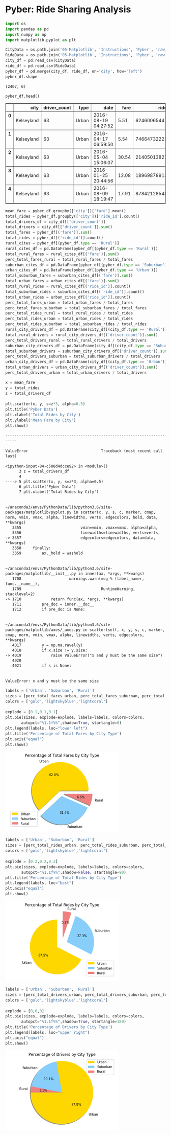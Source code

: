 
# Pyber: Ride Sharing Analysis


```python
import os
import pandas as pd
import numpy as np
import matplotlib.pyplot as plt
```


```python
CityData = os.path.join('05-Matplotlib', 'Instructions', 'Pyber', 'raw_data','city_data.csv')
RideData = os.path.join('05-Matplotlib', 'Instructions', 'Pyber', 'raw_data','ride_data.csv')
city_df = pd.read_csv(CityData)
ride_df = pd.read_csv(RideData)
pyber_df = pd.merge(city_df, ride_df, on='city', how='left')
pyber_df.shape
```




    (2407, 6)




```python
pyber_df.head()
```




<div>
<style>
    .dataframe thead tr:only-child th {
        text-align: right;
    }

    .dataframe thead th {
        text-align: left;
    }

    .dataframe tbody tr th {
        vertical-align: top;
    }
</style>
<table border="1" class="dataframe">
  <thead>
    <tr style="text-align: right;">
      <th></th>
      <th>city</th>
      <th>driver_count</th>
      <th>type</th>
      <th>date</th>
      <th>fare</th>
      <th>ride_id</th>
    </tr>
  </thead>
  <tbody>
    <tr>
      <th>0</th>
      <td>Kelseyland</td>
      <td>63</td>
      <td>Urban</td>
      <td>2016-08-19 04:27:52</td>
      <td>5.51</td>
      <td>6246006544795</td>
    </tr>
    <tr>
      <th>1</th>
      <td>Kelseyland</td>
      <td>63</td>
      <td>Urban</td>
      <td>2016-04-17 06:59:50</td>
      <td>5.54</td>
      <td>7466473222333</td>
    </tr>
    <tr>
      <th>2</th>
      <td>Kelseyland</td>
      <td>63</td>
      <td>Urban</td>
      <td>2016-05-04 15:06:07</td>
      <td>30.54</td>
      <td>2140501382736</td>
    </tr>
    <tr>
      <th>3</th>
      <td>Kelseyland</td>
      <td>63</td>
      <td>Urban</td>
      <td>2016-01-25 20:44:56</td>
      <td>12.08</td>
      <td>1896987891309</td>
    </tr>
    <tr>
      <th>4</th>
      <td>Kelseyland</td>
      <td>63</td>
      <td>Urban</td>
      <td>2016-08-09 18:19:47</td>
      <td>17.91</td>
      <td>8784212854829</td>
    </tr>
  </tbody>
</table>
</div>




```python
mean_fare = pyber_df.groupby(['city'])['fare'].mean()
total_rides = pyber_df.groupby(['city'])['ride_id'].count()
total_drivers_df = city_df[['driver_count']]
total_drivers = city_df[['driver_count']].sum()
total_fares = pyber_df[('fare')].sum()
total_rides = pyber_df[('ride_id')].count()
rural_cites = pyber_df[(pyber_df.type == 'Rural')]
rural_cites_df = pd.DataFrame(pyber_df[(pyber_df.type == 'Rural')])
total_rural_fares = rural_cites_df[('fare')].sum()
perc_total_fares_rural = total_rural_fares / total_fares
suburban_cites_df = pd.DataFrame(pyber_df[(pyber_df.type == 'Suburban')])
urban_cites_df = pd.DataFrame(pyber_df[(pyber_df.type == 'Urban')])
total_suburban_fares = suburban_cites_df[('fare')].sum()
total_urban_fares = urban_cites_df[('fare')].sum()
total_rural_rides = rural_cites_df[('ride_id')].count()
total_suburban_rides = suburban_cites_df[('ride_id')].count()
total_urban_rides = urban_cites_df[('ride_id')].count()
perc_total_fares_urban = total_urban_fares / total_fares
perc_total_fares_suburban = total_suburban_fares / total_fares
perc_total_rides_rural = total_rural_rides / total_rides
perc_total_rides_urban = total_urban_rides / total_rides
perc_total_rides_suburban = total_suburban_rides / total_rides
rural_city_drivers_df = pd.DataFrame(city_df[(city_df.type == 'Rural')])
total_rural_drivers = rural_city_drivers_df[('driver_count')].sum()
perc_total_drivers_rural = total_rural_drivers / total_drivers
suburban_city_drivers_df = pd.DataFrame(city_df[(city_df.type == 'Suburban')])
total_suburban_drivers = suburban_city_drivers_df[('driver_count')].sum()
perc_total_drivers_suburban = total_suburban_drivers / total_drivers
urban_city_drivers_df = pd.DataFrame(city_df[(city_df.type == 'Urban')])
total_urban_drivers = urban_city_drivers_df[('driver_count')].sum()
perc_total_drivers_urban = total_urban_drivers / total_drivers
```


```python
x = mean_fare
y = total_rides
z = total_drivers_df
 
plt.scatter(x, y, s=z*3, alpha=0.5)
plt.title('Pyber Data')
plt.xlabel('Total Rides by City')
plt.ylabel('Mean Fare by City')
plt.show()
```


    ---------------------------------------------------------------------------

    ValueError                                Traceback (most recent call last)

    <ipython-input-84-c508d4dcce92> in <module>()
          3 z = total_drivers_df
          4 
    ----> 5 plt.scatter(x, y, s=z*3, alpha=0.5)
          6 plt.title('Pyber Data')
          7 plt.xlabel('Total Rides by City')


    ~/anaconda3/envs/PythonData/lib/python3.6/site-packages/matplotlib/pyplot.py in scatter(x, y, s, c, marker, cmap, norm, vmin, vmax, alpha, linewidths, verts, edgecolors, hold, data, **kwargs)
       3355                          vmin=vmin, vmax=vmax, alpha=alpha,
       3356                          linewidths=linewidths, verts=verts,
    -> 3357                          edgecolors=edgecolors, data=data, **kwargs)
       3358     finally:
       3359         ax._hold = washold


    ~/anaconda3/envs/PythonData/lib/python3.6/site-packages/matplotlib/__init__.py in inner(ax, *args, **kwargs)
       1708                     warnings.warn(msg % (label_namer, func.__name__),
       1709                                   RuntimeWarning, stacklevel=2)
    -> 1710             return func(ax, *args, **kwargs)
       1711         pre_doc = inner.__doc__
       1712         if pre_doc is None:


    ~/anaconda3/envs/PythonData/lib/python3.6/site-packages/matplotlib/axes/_axes.py in scatter(self, x, y, s, c, marker, cmap, norm, vmin, vmax, alpha, linewidths, verts, edgecolors, **kwargs)
       4017         y = np.ma.ravel(y)
       4018         if x.size != y.size:
    -> 4019             raise ValueError("x and y must be the same size")
       4020 
       4021         if s is None:


    ValueError: x and y must be the same size



```python
labels = ['Urban', 'Suburban', 'Rural']
sizes = [perc_total_fares_urban, perc_total_fares_suburban, perc_total_fares_rural]
colors = ['gold','lightskyblue','lightcoral']

explode = [0.1,0.1,0.1]
plt.pie(sizes, explode=explode, labels=labels, colors=colors,
       autopct="%1.1f%%",shadow=True, startangle=0)
plt.legend(labels, loc="lower left")
plt.title('Percentage of Total Fares by City Type')
plt.axis("equal")
plt.show()
```


![png](output_6_0.png)



```python
labels = ['Urban', 'Suburban', 'Rural']
sizes = [perc_total_rides_urban, perc_total_rides_suburban, perc_total_rides_rural]
colors = ['gold','lightskyblue','lightcoral']

explode = [0.2,0.2,0.2]
plt.pie(sizes, explode=explode, labels=labels, colors=colors,
       autopct="%1.1f%%",shadow=False, startangle=90)
plt.title('Percentage of Total Rides by City Type')
plt.legend(labels, loc="best")
plt.axis("equal")
plt.show()
```


![png](output_7_0.png)



```python
labels = ['Urban', 'Suburban', 'Rural']
sizes = [perc_total_drivers_urban, perc_total_drivers_suburban, perc_total_drivers_rural]
colors = ['gold','lightskyblue','lightcoral']

explode = [0,0,0]
plt.pie(sizes, explode=explode, labels=labels, colors=colors,
       autopct="%1.1f%%",shadow=True, startangle=180)
plt.title('Percentage of Drivers by City Type')
plt.legend(labels, loc="upper right")
plt.axis("equal")
plt.show()
```


![png](output_8_0.png)

